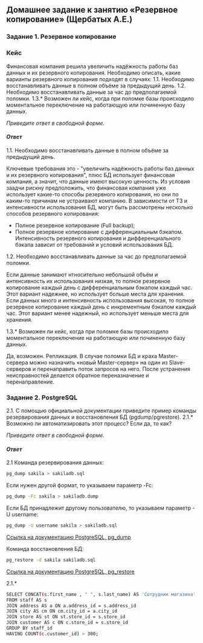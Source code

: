 
## Домашнее задание к занятию «Резервное копирование» (Щербатых А.Е.)

### Задание 1.  Резервное копирование

### Кейс
Финансовая компания решила увеличить надёжность работы баз данных и их резервного копирования.
Необходимо описать, какие варианты резервного копирования подходят в случаях:
1.1. Необходимо восстанавливать данные в полном объёме за предыдущий день.
1.2. Необходимо восстанавливать данные за час до предполагаемой поломки.
1.3.* Возможен ли кейс, когда при поломке базы происходило моментальное переключение на работающую или починенную базу данных.

*Приведите ответ в свободной форме.*

#### *Ответ*
1.1. Необходимо восстанавливать данные в полном объёме за предыдущий день.

Ключевые требования это - "увеличить надёжность работы баз данных и их резервного копирования", плюс БД использует финансовая компания, а значит, что данные имеют высокую ценность. Из условия заадчи рискну предположить, что финансовая компания уже использует какие-то способы резервного копирования, но они по каким-то причинам не устраивают компанию. В зависимости от ТЗ и интенсивности использования БД, могут быть рассмотрены несколько способов резервного копирования:
- Полное резервное копирование (Full backup);
- Полное резервное копирование с дифференциальным бэкапом.
Интенсивность резервного копирования и дифференциального бэкапа зависит от требований и условий использования БД.

1.2. Необходимо восстанавливать данные за час до предполагаемой поломки.

Если данные занимают нтносительно небольшой объём и интенсивность их использования низкая, то полное резервное копирование каждый день с дифференциальным бэкапом каждый час. Этот вариант надежнее, но использует больше места для хранения.
Если данных много и интенсивность использования высокая, то полное резервное копирование каждый день с инкрементным бэкапом каждый час. Этот вариант менее надежный, но использует меньше места для хранения.

1.3.* Возможен ли кейс, когда при поломке базы происходило моментальное переключение на работающую или починенную базу данных.

Да, возможен. Репликация. В случае поломки БД и краха Master-сервера можно назначить «новый Master-сервер» на один из Slave-серверов и перенаправить поток запросов на него. После устранения неисправностей делается обратное переназначение и перенаправление.

### Задание 2. PostgreSQL
2.1. С помощью официальной документации приведите пример команды резервирования данных и восстановления БД (pgdump/pgrestore).
2.1.* Возможно ли автоматизировать этот процесс? Если да, то как?

*Приведите ответ в свободной форме.*
#### *Ответ*

2.1 Команда резервирования данных:

```bash
pg_dump sakila > sakiladb.sql
```
Если нужен другой формат, то указываем параметр -Fc:

```bash
pg_dump -Fc sakila > sakiladb.dump
```
Если БД принадлежит другому пользователю, то указываем параметр -U username:

```bash
pg_dump -U username sakila > sakiladb.sql
```

[Ссылка на документацию PostgreSQL, pg_dump](https://www.postgresql.org/docs/current/app-pgdump.html)

Команда восстановления БД:

```bash
pg_restore -d sakila sakiladb.sql
```
[Ссылка на документацию PostgreSQL, pg_restore](https://www.postgresql.org/docs/current/app-pgrestore.html)


2.1.* 





```bash
SELECT CONCAT(s.first_name , " ", s.last_name) AS 'Сотрудник магазина', cm.city AS 'Город нахождения магазина', COUNT(c.customer_id) AS 'Количество покупателей'
FROM staff AS s
JOIN address AS a ON a.address_id = s.address_id
JOIN city AS cm ON cm.city_id = a.city_id
JOIN store AS st ON st.store_id = s.store_id
JOIN customer AS c ON c.store_id = s.store_id
GROUP BY staff_id
HAVING COUNT(c.customer_id) > 300;
```
